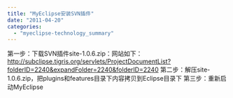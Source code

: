 ```yaml
---
title: "MyEclipse安装SVN插件"
date: "2011-04-20"
categories: 
  - "myeclipse-technology_summary"
---
```


第一步：下载SVN插件site-1.0.6.zip：网站如下：http://subclipse.tigris.org/servlets/ProjectDocumentList?folderID=2240&expandFolder=2240&folderID=2240 第二步：解压site-1.0.6.zip，把plugins和features目录下内容拷贝到Eclipse目录下 第三步：重新启动MyEclipse
